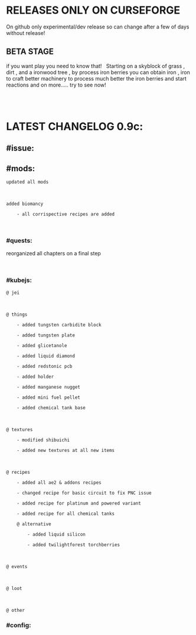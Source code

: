 # RELEASES ONLY ON CURSEFORGE
On github only experimental/dev release so can change after a few of days without release!

## BETA STAGE 
if you want play you need to know that!
 
Starting on a skyblock of grass , dirt , and a ironwood tree , by process iron berries you can obtain iron , iron to craft better machinery to process much better the iron berries and start reactions and on more..... try to see now!

<br/>
<br/>

# LATEST CHANGELOG 0.9c:

## #issue: 

## #mods:
    updated all mods

<br/>

    added biomancy

        - all corrispective recipes are added
<br/>


### #quests:

reorganized all chapters on a final step

<br/>


### #kubejs:

    @ jei

<br/>

    @ things

        - added tungsten carbidite block

        - added tungsten plate

        - added glicetanole

        - added liquid diamond

        - added redstonic pcb

        - added holder

        - added manganese nugget

        - added mini fuel pellet

        - added chemical tank base

<br/>

    @ textures

        - modified shibuichi

        - added new textures at all new items

<br/>

    @ recipes

        - added all ae2 & addons recipes

        - changed recipe for basic circuit to fix PNC issue

        - added recipe for platinum and powered variant

        - added recipe for all chemical tanks

        @ alternative

            - added liquid silicon

            - added twilightforest torchberries



<br/>

    @ events


<br/>

    @ loot


<br/>

    @ other


### #config:


#
